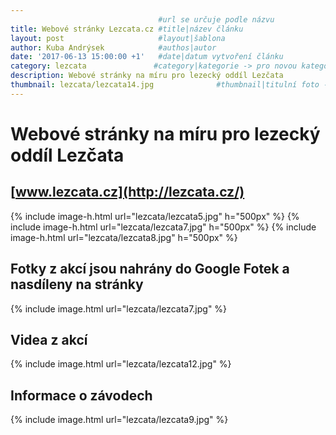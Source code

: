 ```yaml
---
                                 #url se určuje podle názvu
title: Webové stránky Lezcata.cz #title|název článku   
layout: post                     #layout|šablona
author: Kuba Andrýsek            #authos|autor
date: '2017-06-13 15:00:00 +1'   #date|datum vytvoření článku
category: lezcata               #category|kategorie -> pro novou kategorii je potřeba vytvořit stránku v "categories"
description: Webové stránky na míru pro lezecký oddíl Lezčata             #Header|nadpis
thumbnail: lezcata/lezcata14.jpg              #thumbnail|titulní foto -> cesta "/img/blog/**nazev-clanku/Kolo.png**"
--- 
```


# Webové stránky na míru pro lezecký oddíl Lezčata
## [www.lezcata.cz](http://lezcata.cz/)

{% include image-h.html
url="lezcata/lezcata5.jpg"
h="500px"
%}
{% include image-h.html
url="lezcata/lezcata7.jpg"
h="500px"
%}
{% include image-h.html
url="lezcata/lezcata8.jpg"
h="500px"
%}



## Fotky z akcí jsou nahrány do Google Fotek a nasdíleny na stránky

{% include image.html
url="lezcata/lezcata7.jpg"
%}

## Videa z akcí

{% include image.html
url="lezcata/lezcata12.jpg"
%}

## Informace o závodech

{% include image.html
url="lezcata/lezcata9.jpg"
%}


<!-- 
{% include image.html
url="lezcata/lezcata21.jpg"
%}
{% include image.html
url="lezcata/lezcata8.jpg"
%}
{% include image.html
url="lezcata/lezcata7.jpg"
%}

{% include image.html
url="lezcata/lezcata10.gif"
%}
{% include image.html
url="lezcata/lezcata6.jpg"
%} -->
